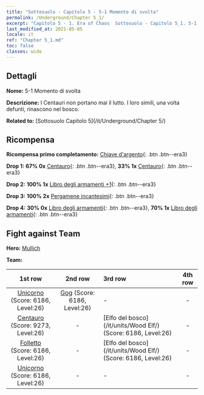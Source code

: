 ```yaml
---
title: "Sottosuolo - Capitolo 5 - 5-1 Momento di svolta"
permalink: /Underground/Chapter 5_1/
excerpt: "Capitolo 5 - 1. Era of Chaos  Sottosuolo - Capitolo 5_1. 5-1 Momento di svolta"
last_modified_at: 2021-05-05
locale: it
ref: "Chapter 5_1.md"
toc: false
classes: wide
---
```


## Dettagli

 **Nome:** 5-1 Momento di svolta

 **Descrizione:** I Centauri non portano mai il lutto. I loro simili, una volta defunti, rinascono nel bosco.

 **Related to:** [Sottosuolo Capitolo 5](/it/Underground/Chapter 5/)

## Ricompensa

 **Ricompensa primo completamento:** [Chiave d'argento](/ItemsIT/con_693/){: .btn .btn--era3}

 **Drop 1:** **67% 0x** [Centauro](/ItemsIT/unt_199/){: .btn .btn--era3}, **33% 1x** [Centauro](/ItemsIT/unt_199/){: .btn .btn--era3}

 **Drop 2:** **100% 1x** [Libro degli armamenti +1](/ItemsIT/mat_25/){: .btn .btn--era3}

 **Drop 3:** **100% 2x** [Pergamene incantesimi](/ItemsIT/con_694/){: .btn .btn--era3}

 **Drop 4:** **30% 0x** [Libro degli armamenti](/ItemsIT/mat_18/){: .btn .btn--era3}, **70% 1x** [Libro degli armamenti](/ItemsIT/mat_18/){: .btn .btn--era3}


## Fight against Team
 **Hero:** [Mullich](/it/heroes/Mullich/)

 **Team:**


  | 1st row | 2nd row | 3rd row | 4th row |
  |:----:|:----:|:----|:----:|
  | [Unicorno](/it/units/Unicorn/) (Score: 6186, Level:26)  | [Gog](/it/units/Gog/) (Score: 6186, Level:26)  | - | - |
  | [Centauro](/it/units/Centaur/) (Score: 9273, Level:26)  | - | [Elfo del bosco](/it/units/Wood Elf/) (Score: 6186, Level:26)  | - |
  | [Folletto](/it/units/Imp/) (Score: 6186, Level:26)  | - | [Elfo del bosco](/it/units/Wood Elf/) (Score: 6186, Level:26)  | - |
  | [Unicorno](/it/units/Unicorn/) (Score: 6186, Level:26)  | - | - | - |


